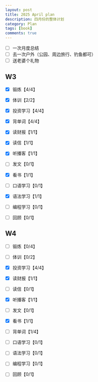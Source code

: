 ```yaml
---
layout: post
title: 2025 April plan
description: 四月份的整体计划
category: Plan
tags: [book]
comments: true
---
```


- [ ] 一次月度总结
- [ ] 去一次户外（公园、周边旅行、钓鱼都可）
- [ ] 送老婆个礼物

## W3

- [x] 锻炼【4/4】

- [x] 体训【2/2】

- [x] 投资学习【4/4】

- [x] 背单词【4/4】

- [x] 读财报【1/1】

- [x] 读信【1/1】

- [x] 听播客【1/1】

- [ ] 发文【0/1】

- [x] 看书【1/1】

- [ ] 口语学习【0/1】

- [x] 语法学习【1/1】

- [ ] 编程学习【0/1】

- [ ] 回顾【0/1】

## W4

- [ ] 锻炼【0/4】

- [ ] 体训【0/2】

- [x] 投资学习【4/4】

- [x] 读财报【1/1】

- [ ] 读信【0/1】

- [x] 听播客【1/1】

- [ ] 发文【0/1】

- [x] 看书【1/1】

- [ ] 背单词【1/4】

- [ ] 口语学习【0/1】

- [ ] 语法学习【0/1】

- [ ] 编程学习【0/1】

- [ ] 回顾【0/1】
